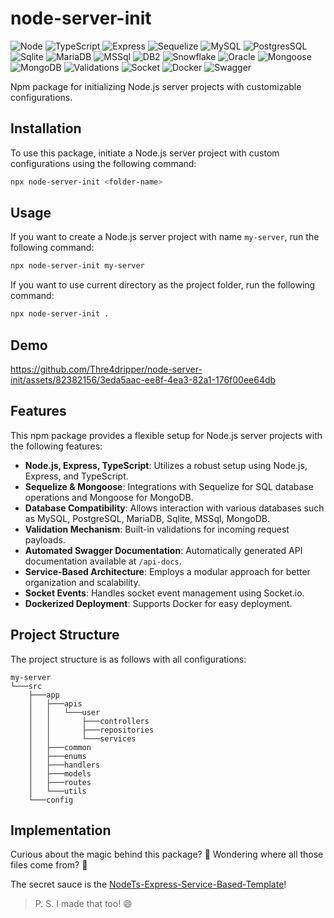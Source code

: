 # node-server-init

![Node](https://img.shields.io/badge/-Node-339933?style=flat-square&logo=Node.js&logoColor=white)
![TypeScript](https://img.shields.io/badge/-TypeScript-007ACC?style=flat-square&logo=TypeScript&logoColor=white)
![Express](https://img.shields.io/badge/-Express-000000?style=flat-square&logo=Express&logoColor=white)
![Sequelize](https://img.shields.io/badge/-Sequelize-52B0E7?style=flat-square&logo=Sequelize&logoColor=white)
![MySQL](https://img.shields.io/badge/-MySQL-4479A1?style=flat-square&logo=MySQL&logoColor=white)
![PostgresSQL](https://img.shields.io/badge/-PostgreSQL-336791?style=flat-square&logo=PostgreSQL&logoColor=white)
![Sqlite](https://img.shields.io/badge/-Sqlite-003B57?style=flat-square&logo=Sqlite&logoColor=white)
![MariaDB](https://img.shields.io/badge/-MariaDB-003545?style=flat-square&logo=MariaDB&logoColor=white)
![MSSql](https://img.shields.io/badge/-MSSql-CC2927?style=flat-square&logo=Microsoft-SQL-Server&logoColor=white)
![DB2](https://img.shields.io/badge/-DB2-CC0000?style=flat-square&logo=IBM&logoColor=white)
![Snowflake](https://img.shields.io/badge/-Snowflake-00BFFF?style=flat-square&logo=Snowflake&logoColor=white)
![Oracle](https://img.shields.io/badge/-Oracle-F80000?style=flat-square&logo=Oracle&logoColor=white)
![Mongoose](https://img.shields.io/badge/-Mongoose-880000?style=flat-square&logo=Mongoose&logoColor=white)
![MongoDB](https://img.shields.io/badge/-MongoDB-47A248?style=flat-square&logo=MongoDB&logoColor=white)
![Validations](https://img.shields.io/badge/-Validations-FF0000?style=flat-square)
![Socket](https://img.shields.io/badge/-Socket-FF6900?style=flat-square&logo=Socket.io&logoColor=white)
![Docker](https://img.shields.io/badge/-Docker-2496ED?style=flat-square&logo=Docker&logoColor=white)
![Swagger](https://img.shields.io/badge/-Swagger-85EA2D?style=flat-square&logo=Swagger&logoColor=white)

Npm package for initializing Node.js server projects with customizable configurations.

## Installation

To use this package, initiate a Node.js server project with custom configurations using the following command:

```bash
npx node-server-init <folder-name>
```

## Usage

If you want to create a Node.js server project with name `my-server`, run the following command:

```bash
npx node-server-init my-server
```

If you want to use current directory as the project folder, run the following command:

```bash
npx node-server-init .
```

## Demo

https://github.com/Thre4dripper/node-server-init/assets/82382156/3eda5aac-ee8f-4ea3-82a1-176f00ee64db

## Features

This npm package provides a flexible setup for Node.js server projects with the following features:

-   **Node.js, Express, TypeScript**: Utilizes a robust setup using Node.js, Express, and TypeScript.
-   **Sequelize & Mongoose**: Integrations with Sequelize for SQL database operations and Mongoose for MongoDB.
-   **Database Compatibility**: Allows interaction with various databases such as MySQL, PostgreSQL, MariaDB, Sqlite,
    MSSql, MongoDB.
-   **Validation Mechanism**: Built-in validations for incoming request payloads.
-   **Automated Swagger Documentation**: Automatically generated API documentation available at `/api-docs`.
-   **Service-Based Architecture**: Employs a modular approach for better organization and scalability.
-   **Socket Events**: Handles socket event management using Socket.io.
-   **Dockerized Deployment**: Supports Docker for easy deployment.

## Project Structure

The project structure is as follows with all configurations:

```
my-server
└───src
    ├───app
    │   ├───apis
    │   │   └───user
    │   │       ├───controllers
    │   │       ├───repositories
    │   │       └───services
    │   ├───common
    │   ├───enums
    │   ├───handlers
    │   ├───models
    │   ├───routes
    │   └───utils
    └───config
```

## Implementation

Curious about the magic behind this package? 🌟
Wondering where all those files come from? 🧐

The secret sauce is the [NodeTs-Express-Service-Based-Template](https://github.com/Thre4dripper/NodeTs-Express-Service-Based-Template)!

> P. S. I made that too! 😄
